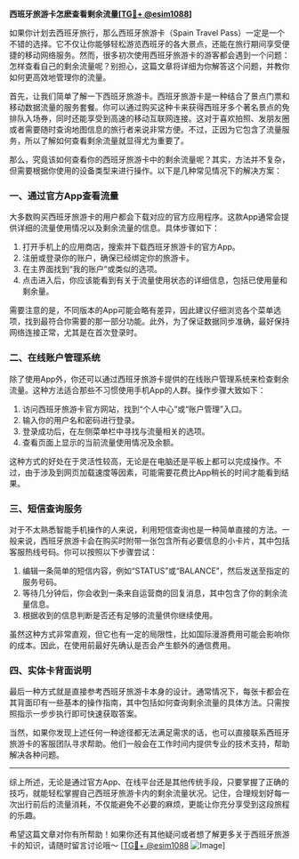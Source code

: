 **西班牙旅游卡怎麽查看剩余流量[[TG💪+ @esim1088](https://t.me/s/esim1088)]**

如果你计划去西班牙旅行，那么西班牙旅游卡（Spain Travel Pass）一定是一个不错的选择。它不仅让你能够轻松游览西班牙的各大景点，还能在旅行期间享受便捷的移动网络服务。然而，很多初次使用西班牙旅游卡的游客都会遇到一个问题：怎样查看自己的剩余流量呢？别担心，这篇文章将详细为你解答这个问题，并教你如何更高效地管理你的流量。

首先，让我们简单了解一下西班牙旅游卡。西班牙旅游卡是一种结合了景点门票和移动数据流量的服务套餐。你可以通过购买这种卡来获得西班牙多个著名景点的免排队入场券，同时还能享受到高速的移动互联网连接。这对于喜欢拍照、发朋友圈或者需要随时查询地图信息的旅行者来说非常方便。不过，正因为它包含了流量服务，所以了解如何查看剩余流量就显得尤为重要了。

那么，究竟该如何查看你的西班牙旅游卡中的剩余流量呢？其实，方法并不复杂，但需要根据你使用的设备类型来进行操作。以下是几种常见情况下的解决方案：

### **一、通过官方App查看流量**

大多数购买西班牙旅游卡的用户都会下载对应的官方应用程序。这款App通常会提供详细的流量使用情况以及剩余流量的信息。具体步骤如下：

1. 打开手机上的应用商店，搜索并下载西班牙旅游卡的官方App。
2. 注册或登录你的账户，确保已经绑定你的旅游卡。
3. 在主界面找到“我的账户”或类似的选项。
4. 点击进入后，你应该能看到有关于流量使用状态的详细信息，包括已使用量和剩余量。

需要注意的是，不同版本的App可能会略有差异，因此建议仔细浏览各个菜单选项，找到最符合你需要的那一部分功能。此外，为了保证数据同步准确，最好保持网络连接正常，尤其是在首次登录时。

### **二、在线账户管理系统**

除了使用App外，你还可以通过西班牙旅游卡提供的在线账户管理系统来检查剩余流量。这种方法适合那些不习惯使用手机App的人群。操作步骤大致如下：

1. 访问西班牙旅游卡官方网站，找到“个人中心”或“账户管理”入口。
2. 输入你的用户名和密码进行登录。
3. 登录成功后，在左侧菜单栏中寻找与流量相关的选项。
4. 查看页面上显示的当前流量使用情况及余额。

这种方式的好处在于灵活性较高，无论是在电脑还是平板上都可以完成操作。不过，由于涉及到网页加载速度等因素，可能需要花费比App稍长的时间才能看到结果。

### **三、短信查询服务**

对于不太熟悉智能手机操作的人来说，利用短信查询也是一种简单直接的方法。一般来说，西班牙旅游卡会在购买时附带一张包含所有必要信息的小卡片，其中包括客服热线号码。你可以按照以下步骤尝试：

1. 编辑一条简单的短信内容，例如“STATUS”或“BALANCE”，然后发送至指定的服务号码。
2. 等待几分钟后，你会收到一条来自运营商的回复消息，其中包含了你的剩余流量信息。
3. 根据收到的信息判断是否还有足够的流量供你继续使用。

虽然这种方式非常直观，但它也有一定的局限性，比如国际漫游费用可能会影响你的成本。因此，在使用前最好先确认是否会产生额外的通信费用。

### **四、实体卡背面说明**

最后一种方式就是直接参考西班牙旅游卡本身的设计。通常情况下，每张卡都会在其背面印有一些基本的操作指南，其中包括如何查询剩余流量的具体方法。只需按照指示一步步执行即可快速获取答案。

当然，如果你发现上述任何一种途径都无法满足需求的话，也可以直接联系西班牙旅游卡的客服团队寻求帮助。他们一般会在工作时间内提供专业的技术支持，帮助解决各种问题。

---

综上所述，无论是通过官方App、在线平台还是其他传统手段，只要掌握了正确的技巧，就能轻松掌握自己西班牙旅游卡内的剩余流量状况。记住，合理规划好每一次出行前后的流量消耗，不仅能避免不必要的麻烦，更能让你充分享受到这段旅程的乐趣。

希望这篇文章对你有所帮助！如果你还有其他疑问或者想了解更多关于西班牙旅游卡的知识，请随时留言讨论哦～ [[TG💪+ @esim1088](https://t.me/s/esim1088) ![Image](https://i.postimg.cc/4NQfJmqS/Snipaste-2025-05-13-00-14-12.png)]